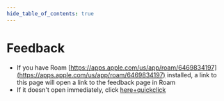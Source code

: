 ```yaml
---
hide_table_of_contents: true
---
```


# Feedback

-   If you have Roam [https://apps.apple.com/us/app/roam/6469834197](https://apps.apple.com/us/app/roam/6469834197) installed, a link to this page will open a link to the feedback page in Roam
-   If it doesn't open immediately, click [here+quickclick](roamforroku://roam.msd3.io/deep-link/feedback)
